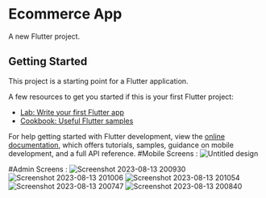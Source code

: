 # Ecommerce App

A new Flutter project.

## Getting Started

This project is a starting point for a Flutter application.

A few resources to get you started if this is your first Flutter project:

- [Lab: Write your first Flutter app](https://docs.flutter.dev/get-started/codelab)
- [Cookbook: Useful Flutter samples](https://docs.flutter.dev/cookbook)

For help getting started with Flutter development, view the
[online documentation](https://docs.flutter.dev/), which offers tutorials,
samples, guidance on mobile development, and a full API reference.
#Mobile Screens :
![Untitled design](https://github.com/moath712/ecommerce_app/assets/122745547/eb95176a-a162-4005-bec1-42c2da24be71)







#Admin Screens :
![Screenshot 2023-08-13 200930](https://github.com/moath712/ecommerce_app/assets/122745547/efe3d5a8-5062-4431-980f-b10a09082b3d)
![Screenshot 2023-08-13 201006](https://github.com/moath712/ecommerce_app/assets/122745547/fcabbe8b-2154-4cfd-8da4-ca66ea580ebc)
![Screenshot 2023-08-13 201054](https://github.com/moath712/ecommerce_app/assets/122745547/c24100cd-c57f-4f71-83f1-deda5873eb76)
![Screenshot 2023-08-13 200747](https://github.com/moath712/ecommerce_app/assets/122745547/cbf2833f-96fb-4b52-b907-5de1f7aa31a4)
![Screenshot 2023-08-13 200840](https://github.com/moath712/ecommerce_app/assets/122745547/92811d3e-033b-4f0b-b655-817c8d3e6c9c)


